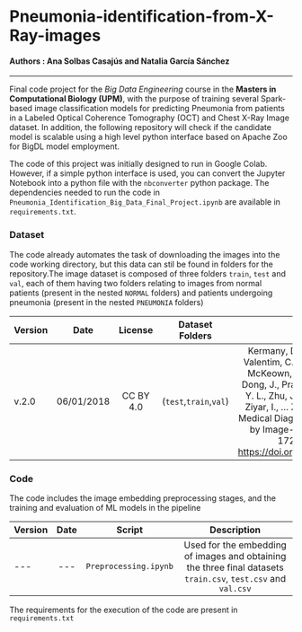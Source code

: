# Pneumonia-identification-from-X-Ray-images
#### Authors : Ana Solbas Casajús and Natalia García Sánchez
---

Final code project for the *Big Data Engineering* course in the **Masters in Computational Biology (UPM)**, with the purpose of training several Spark-based image classification models for predicting Pneumonia from patients in a Labeled Optical Coherence Tomography (OCT) and Chest X-Ray Image dataset. In addition, the following repository will check if the candidate model is scalable using a high level python interface based on Apache Zoo for BigDL model employment.

The code of this project was initially designed to run in Google Colab. However, if a simple python interface is used, you can convert the Jupyter Notebook into a python file with the `nbconverter` python package. The dependencies needed to run the code in `Pneumonia_Identification_Big_Data_Final_Project.ipynb` are available in `requirements.txt`. 

### Dataset

The code already automates the task of downloading the images into the code working directory, but this data can stil be found in folders for the repository.The image dataset is composed of three folders `train`, `test` and `val`, each of them having two folders relating to images from normal patients (present in the nested `NORMAL` folders) and patients undergoing pneumonia (present in the nested `PNEUMONIA` folders)

| Version   | Date | License | Dataset Folders | Citation | Source |  Acquired from  |
|----------|:-------------:|:------:|:------:|:------:|:------:|:------:|
| v.2.0 |  06/01/2018 | CC BY 4.0 | (`test`,`train`,`val`) | Kermany, D. S., Goldbaum, M., Cai, W., Valentim, C. C. S., Liang, H., Baxter, S. L., McKeown, A., Yang, G., Wu, X., Yan, F., Dong, J., Prasadha, M. K., Pei, J., Ting, M. Y. L., Zhu, J., Li, C., Hewett, S., Dong, J., Ziyar, I., … Zhang, K. (2018). Identifying Medical Diagnoses and Treatable Diseases by Image-Based Deep Learning. Cell, 172(5), 1122-1131.e9. https://doi.org/10.1016/j.cell.2018.02.010 | [Mendeley Data](https://data.mendeley.com/datasets/rscbjbr9sj/2) |  [Kaggle](https://www.kaggle.com/datasets/paultimothymooney/chest-xray-pneumonia) | 


### Code 
The code includes the image embedding preprocessing stages, and the training and evaluation of ML models in the pipeline

| Version   | Date | Script | Description | 
|----------|:-------------:|:------:|:------:|
| --- | --- | `Preprocessing.ipynb` | Used for the embedding of images and obtaining the three final datasets `train.csv`, `test.csv` and `val.csv`|

The requirements for the execution of the code are present in `requirements.txt`
